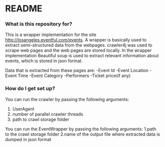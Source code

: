 # README #

### What is this repository for? ###

This is a wrapper implementation for the site http://losangeles.eventful.com/events. A wrapper is basically used to extract semi-structured data from the webpages. crawler4j was used to scrape web pages and the web pages are stored locally. In the wrapper implementation Beautiful soup is used to extract relevant information about events, which is stored in json format.

Data that is extracted from these pages are:
-Event Id
-Event Location
-Event Time
-Event Category
-Performers
-Ticket price(if any)

### How do I get set up? ###

You can run the crawler by passing the following arguments:
1. UserAgent
2. number of parallel crawler threads
3. path to crawl storage folder

You can run the EventWrapper by passing the following arguments:
1.path to the crawl storage folder
2.name of the output file where extracted data is dumped in json format
